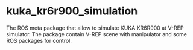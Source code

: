 # kuka_kr6r900_simulation
The ROS meta package that allow to simulate KUKA KR6R900 at V-REP simulator. The package contain V-REP scene with manipulator and some ROS packages for control.
